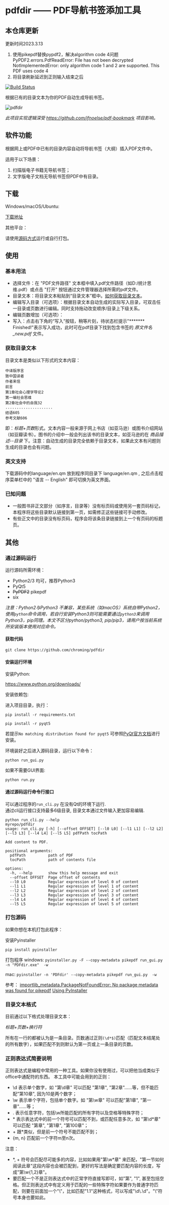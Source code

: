 # pdfdir —— PDF导航书签添加工具

## 本仓库更新
更新时间2023.3.13
1. 使用pikepdf替换pypdf2，解决algorithm code 4问题
PyPDF2.errors.PdfReadError: File has not been decrypted
NotImplementedError: only algorithm code 1 and 2 are supported. This PDF uses code 4
2. 将目录刷新延迟到正则输入结束之后

[![Build Status](https://travis-ci.org/chroming/pdfdir.svg?branch=master)](https://travis-ci.org/chroming/pdfdir)

根据已有的目录文本为你的PDF自动生成导航书签。

![pdfdir](https://user-images.githubusercontent.com/9926275/29554882-5ea72db8-8753-11e7-9667-fe71e00b9c58.png)

*此项目实现逻辑深受 https://github.com/ifnoelse/pdf-bookmark 项目影响。*

## 软件功能

根据网上或PDF中已有的目录内容自动将导航书签（大纲）插入PDF文件中。

适用于以下场景：

1. 扫描版电子书籍无导航书签；
2. 文字版电子文档无导航书签但PDF中有目录。

## 下载

Windows/macOS/Ubuntu:

[下载地址](https://github.com/chroming/pdfdir/releases)

其他平台：

请使用[源码方式](#通过源码运行)运行或自行打包。

## 使用

### 基本用法

+ 选择文件：在 "PDF文件路径" 文本框中填入pdf文件路径（如D:/统计思维.pdf）或点击 "打开" 按钮通过文件管理器选择所需的pdf文件。
+ 目录文本：将目录文本粘贴到“目录文本”框中。[如何获取目录文本](#获取目录文本)。
+ 编辑写入目录（可选项）：根据目录文本自动生成的实际写入目录，可双击任一目录或页数进行编辑。同时支持拖动改变顺序/目录上下级关系。
+ 编辑页数增加（可选项）：
+ 写入：点击右下角的“写入”按钮，稍等片刻，待状态栏提示"******* Finished!"表示写入成功，此时可在pdf目录下找到包含书签的 *原文件名\_new.pdf* 文件。

###  获取目录文本

目录文本是类似以下形式的文本内容：

```
中译版序言
致中国读者
作者来信
前言
第1章社会心理学导论2  
第一编社会思维
第2章社会中的自我32
.....................
结语605
参考文献606
```

即：*标题+页数*形式。文本内容一般来源于网上书店（如亚马逊）或图书介绍网站（如豆瓣读书）。图书的介绍中一般会列出该书的目录文本，如亚马逊的在 *商品描述--目录* 下。注意：自动生成的目录完全依赖于目录文本，如果此文本有问题则生成的目录也会有问题。

### 英文支持

下载源码中的language/en.qm 放到程序同目录下 language/en.qm , 之后点击程序菜单栏中的 "语言 -- English" 即可切换为英文界面。

### 已知问题

+ 一般图书非正文部分（如序言，目录等）没有标页码或使用另一套页码标记，本程序将这些目录默认链接到第一页，如需修正这些链接可手动修改。
+ 有些正文中的目录没有标页码，程序会将该条目录链接到上一个有页码的标题页。


## 其他

### 通过源码运行

运行源码所需环境：

+ Python2/3 均可，推荐Python3
+ PyQt5
+ <s>PyPDF2</s> pikepdf
+ six

*注意：Python2与Python3 不兼容，某些系统（如macOS）系统自带Python2，使用`python`命令调用，若自行安装Python3则可能需要通过`python3`来调用Python3，pip同理。本文不区分python/python3, pip/pip3，请用户按当前系统所安装版本使用对应命令。*

#### 获取代码

`git clone https://github.com/chroming/pdfdir`

#### 安装运行环境

安装Python:

https://www.python.org/downloads/

安装依赖包:

进入项目目录，执行：

`pip install -r requirements.txt`

`pip install -r pyqt5`

若提示`No matching distribution found for pyqt5` 可参照[PyQt官方文档](http://pyqt.sourceforge.net/Docs/PyQt5/installation.html)进行安装。

环境装好之后进入源码目录，运行以下命令：

`python run_gui.py`

如果不需要GUI界面:

`python run.py`

#### 通过源码运行命令行接口

可以通过程序的`run_cli.py` 在没有Qt的环境下运行.  
通过cli运行接口支持最多6级目录, 目录文本通过文件输入更加容易编辑.

```
python run_cli.py --help                                                                                                                                                                                                                            myrepo/pdfdir
usage: run_cli.py [-h] [--offset OFFSET] [--l0 L0] [--l1 L1] [--l2 L2] [--l3 L3] [--l4 L4] [--l5 L5] pdfPath tocPath

Add content to PDF.

positional arguments:
  pdfPath          path of PDF
  tocPath          path of contents file

options:
  -h, --help       show this help message and exit
  --offset OFFSET  Page offset of contents
  --l0 L0          Regular expression of level 0 of content
  --l1 L1          Regular expression of level 1 of content
  --l2 L2          Regular expression of level 2 of content
  --l3 L3          Regular expression of level 3 of content
  --l4 L4          Regular expression of level 4 of content
  --l5 L5          Regular expression of level 5 of content
```

### 打包源码

如果你想在本机打包此程序：

安装Pyinstaller

`pip install pyinstaller`

打包程序
windows:
`pyinstaller.py -F --copy-metadata pikepdf run_gui.py -n "PDFdir.exe"  -w`

mac:
`pyinstaller -n 'PDFdir' --copy-metadata pikepdf run_gui.py  -w`

参考：
[importlib_metadata.PackageNotFoundError: No package metadata was found for pikepdf](https://www.cnblogs.com/oscar2960/p/16420752.html)
[Using PyInstaller](https://pyinstaller.org/en/stable/usage.html)
### 目录文本格式

目前通过以下格式处理目录文本：

*标题+页数+换行符*

所有在一行的都被认为是一条目录。页数通过正则`(\d*$)`匹配（匹配文本结尾处的所有数字），如果匹配不到则默认为第一页或上一条目录的页数。

### 正则表达式简要说明

正则表达式是编程中常用的一种工具。如果你没有使用过，可以把他当成类似于office中通配符的东西。
本工具中可能会用到的正则：
+ \d 表示单个数字，如 "第\d章" 可以匹配 "第1章", "第2章"……等，但不能匹配"第10章", 因为10是两个数字；
+ \w 表示单个字符，包括单个数字。如 "第\w章" 可以匹配"第1章", "第一章"……等；
+ . 表示任意字符，包括\w所能匹配的所有字符以及空格等特殊字符；
+ \* 表示表达式中的前一个符号可以匹配不到，或匹配任意多次，如 "第\d*章" 可以匹配 "第章", "第1章", "第100章"； 
+ \+ 跟\*类似，但是前一个符号不能匹配不到；
+ {m, n} 匹配前一个字符m至n次。


注意：

+ \*, \+ 符号会匹配尽可能多的内容，比如如果用"第\w\*章" 来匹配，"第一节如何阅读此章"这段内容也会被匹配到，更好的写法是确定要匹配内容的长度，写成"第\w{1,2}章"。
+ 要匹配一个不是正则表达式中的正常字符直接写即可，如"第", "1", 甚至包括空格。但正则表达式中有定义用于匹配的一些特殊字符如果要作为普通字符匹配，则要在前面加一个"\\"，比如匹配"1.1"这种格式，可以写成"\d\\.\d"。"\\"符号本身也要如此。

